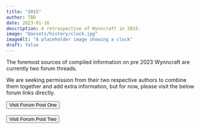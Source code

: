 ```yaml
---
title: "2015"
author: TBD
date: 2023-01-16
description: A retrospective of Wynncraft in 2015.
image: "@assets/history/clock.jpg"
imageAlt: "A placeholder image showing a clock"
draft: false
---
```

The foremost sources of compiled information on pre 2023 Wynncraft are currently two forum threads.

We are seeking permission from their two respective authors to combine them together and add extra information, but for now, please visit the below forum links directly.


<a href="https://forums.wynncraft.com/threads/10-years-of-development.307851/" rel="external"><button class="glass font-semibold py-2 px-4 border border-gray-400 rounded shadow">
  Visit Forum Post One
</button></a><br><br><a href="https://forums.wynncraft.com/threads/the-history-of-wynncraft-up-to-2-0-1.291440/" rel="external"><button class="glass font-semibold py-2 px-4 border border-gray-400 rounded shadow">
  Visit Forum Post Two
</button></a><br><br>